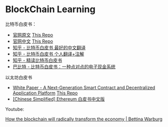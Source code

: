 # BlockChain Learning 

比特币白皮书：

- [官网原文](https://bitcoin.org/bitcoin.pdf) [This Repo](/paper/bitcoin.pdf)
- [官网中文](https://bitcoin.org/files/bitcoin-paper/bitcoin_zh_cn.pdf) [This Repo](/paper/bitcoin_zh_cn.pdf)
- [知乎 - 比特币白皮书 最好的中文翻译](https://zhuanlan.zhihu.com/p/28614698)
- [知乎 - 比特币白皮书 个人翻译+注解](https://zhuanlan.zhihu.com/p/25039679)
- [知乎 - 精读比特币白皮书](https://zhuanlan.zhihu.com/p/28786301)
- [巴比特 - 比特币白皮书：一种点对点的电子现金系统](https://www.8btc.com/wiki/bitcoin-a-peer-to-peer-electronic-cash-system)

以太坊白皮书

- [White Paper - A Next-Generation Smart Contract and Decentralized Application Platform](https://github.com/ethereum/wiki/wiki/White-Paper) [This Repo](/paper/Ethereum-White-Paper-A-next-generation-smart-contract-and-decentralized-application-platform.pdf)
- [[Chinese Simplified] Ethereum 白皮书中文版](https://github.com/ethereum/wiki/wiki/%5BChinese-Simplified%5D-Ethereum-%E7%99%BD%E7%9A%AE%E4%B9%A6%E4%B8%AD%E6%96%87%E7%89%88)



Youtube:

[How the blockchain will radically transform the economy | Bettina Warburg](https://www.youtube.com/watch?v=RplnSVTzvnU)